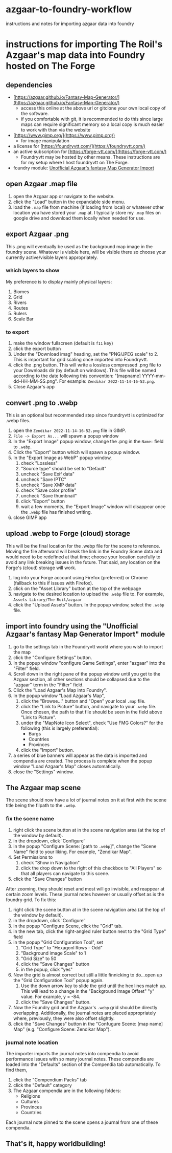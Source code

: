 # azgaar-to-foundry-workflow
instructions and notes for importing azgaar data into foundry

# instructions for importing The Roil's Azgaar's map data into Foundry hosted on The Forge

## dependencies
- [https://azgaar.github.io/Fantasy-Map-Generator/](https://azgaar.github.io/Fantasy-Map-Generator/)
	- access this online at the above url or gitclone your own local copy of the software.
	- if you comfortable with git, it is recommended to do this since large maps can require significant memory so a local copy is much easier to work with than via the website
- [https://www.gimp.org/](https://www.gimp.org/)
	- for image manipulation
- a license for [https://foundryvtt.com/](https://foundryvtt.com/)
- an active subscription for [https://forge-vtt.com/](https://forge-vtt.com/)
	- Foundryvtt may be hosted by other means. These instructions are for my setup where I host foundryvtt on The Forge.
- foundry module: [Unofficial Azgaar's fantasy Map Generator Import](https://github.com/Ethck/azgaar-foundry)

## open Azgaar .map file
1. open the Azgaar app or navigate to the website.
2. click the "Load" button in the expandable side menu.
3. load the `.map` file from machine (if loading from local) or whatever other location you have stored your `.map` at. I typically store my `.map` files on google drive and download them locally when needed for use.

## export Azgaar .png
This .png will eventually be used as the background map image in the foundry scene.
Whatever is visible here, will be visible there so choose your currently active/visible layers appropriately.

### which layers to show
My preference is to display mainly physical layers:
1. Biomes
2. Grid
3. Rivers
4. Routes
5. Rulers
6. Scale Bar

### to export
1. make the window fullscreen (default is `f11` key)
2. click the export button
3. Under the "Download imag" heading, set the "PNG/JPEG scale" to 2. This is important for grid scaling once imported into Foundryvtt.
4. click the .png button. This will write a lossless compressed .png file to your Downloads dir (by default on windows). This file will be named according to the date following this convention: "[mapname] YYYY-mm-dd-HH-MM-SS.png". For example: `Zendikar 2022-11-14-16-52.png`.
5. Close Azgaar's app

## convert .png to .webp
This is an optional but recommended step since foundryvtt is optimized for .webp files.
1. open the `Zendikar 2022-11-14-16-52.png` file in GIMP.
2. `File -> Export As...` will spawn a popup window
3. In the "Export Image" popup window, change the .png in the `Name:` field to `.webp`.
4. Click the "Export" button which will spawn a popup window.
5. In the "Export Image as WebP" popup window,
	1. check "Lossless"
	2. "Source type" should be set to "Default"
	3. uncheck "Save Exif data"
	4. uncheck "Save IPTC"
	5. uncheck "Save XMP data"
	6. check "Save color profile"
	7. uncheck "Save thumbnail"
	8. click "Export" button
	9. wait a few moments, the "Export Image" window will disappear once the `.webp` file has finished writing.
6. close GIMP app

## upload .webp to Forge (cloud) storage
This will be the final location for the .webp file for the scene to reference. Moving the file afterward will break the link in the Foundry Scene data and would need to be redefined at that time; choose your location carefully to avoid any link breaking issues in the future.
That said, any location on the Forge's (cloud) storage will work.
1. log into your Forge account using Firefox (preferred) or Chrome (fallback to this if issues with Firefox).
2. click on the "Asset Library" button at the top of the webpage
3. navigate to the desired location to upload the `.webp` file to. For example, `Assets Library/The Roil/azgaar`
4. click the "Upload Assets" button. In the popup window, select the `.webp` file.

## import into foundry using the "Unofficial Azgaar's fantasy Map Generator Import" module
1. go to the settings tab in the Foundryvtt world where you wish to import the map
2. click the "Configure Settings" button.
3. In the popup window "configure Game Settings", enter "azgaar" into the "Filter" field.
4. Scroll down in the right pane of the popup window until you get to the Azgaar section, all other sections should be collapsed due to the "azgaar" term in the "Filter" field.
5. Click the "Load Azgaar's Map into Foundry".
6. In the popup window "Load Azgaar's Map",
	1. click the "Browse..." button and "Open" your local `.map` file.
	2. click the "Link to Picture" button, and navigate to your `.webp` file. Once chosen, the path to that file should be seen in the field above "Link to Picture".
	3. under the "MapNote Icon Select", check "Use FMG Colors?" for the following (this is largely preferential):
		- Burgs
		- Countries
		- Provinces
	4. click the "Import" button.
7. a series of blue banners will appear as the data is imported and compendia are created. The process is complete when the popup window "Load Azgaar's Map" closes automatically.
8. close the "Settings" window.

## The Azgaar map scene
The scene should now have a lot of journal notes on it at first with the scene title being the filpath to the `.webp`.

### fix the scene name
1. right click the scene button at in the scene navigation area (at the top of the window by default).
2. in the dropdown, click 'Configure'
3. in the popup "Configure Scene: [path to `.webp`]", change the "Scene Name" field to your liking. For example, "Zendikar Map".
4. Set Permissions to
	1. check "Show in Navigation"
	2. click the drop down to the right of this checkbox to "All Players" so that all players can navigate to this scene.
5. click the "Save Changes" button

After zooming, they should reset and most will go invisible, and reappear at certain zoom levels.
These journal notes however or usually offset as is the foundry grid.
To fix this:
1. right click the scene button at in the scene navigation area (at the top of the window by default).
2. in the dropdown, click 'Configure'
3. in the popup "Configure Scene, click the "Grid" tab.
4. in the new tab, click the right-angled ruler button next to the "Grid Type" field
5. in the popup "Grid Configuration Tool", set
	1. "Grid Type" to "Hexagonl Rows - Odd"
	2. "Background image Scale" to 1
	3. "Grid Size" to 50
	4. click the "Save Changes" button
	5. in the popup, click "yes"
6. Now the grid is almost correct but still a little finnicking to do...open up the "Grid Configuration Tool" popup again.
	1. Use the down arrow key to slide the grid until the hex lines match up. This will lead to a change in the "Background Image Offset" "y" value. For example, y = -84.
	2. click the "Save Changes" button.
7. Now the Foundry grid and the Azgaar's `.webp` grid should be directly overlapping. Additionally, the journal notes are placed appropriately where, previously, they were also offset slightly.
8. click the "Save Changes" button in the "Confugure Scene: [map name] Map" (e.g. "Configure Scene: Zendikar Map").

### journal note location
The importer imports the journal notes into compendia to avoid performance issues with so many journal notes.
These compendia are loaded into the "Defaults" section of the Compendia tab automatically. To find them,
1. click the "Compendium Packs" tab
2. click the "Default" category
3. The Azgaar compendia are in the following folders:
	- Religions
	- Cultures
	- Provinces
	- Countries

Each journal note pinned to the scene opens a journal from one of these compendia.

## That's it, happy worldbuilding!